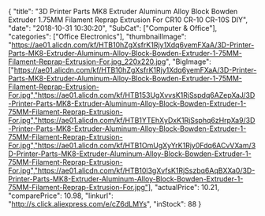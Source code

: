{
	"title": "3D Printer Parts MK8 Extruder Aluminum Alloy Block Bowden Extruder 1.75MM Filament Reprap Extrusion For CR10 CR-10 CR-10S DIY",
	"date": "2018-10-31 10:30:20",
	"SubCat": ["Computer & Office"],
	"categories": ["Office Electronics"],
	"thumbnailImage": "https://ae01.alicdn.com/kf/HTB10hZgXsfrK1Rjy1Xdq6yemFXaA/3D-Printer-Parts-MK8-Extruder-Aluminum-Alloy-Block-Bowden-Extruder-1-75MM-Filament-Reprap-Extrusion-For.jpg_220x220.jpg",
	"BigImage": ["https://ae01.alicdn.com/kf/HTB10hZgXsfrK1Rjy1Xdq6yemFXaA/3D-Printer-Parts-MK8-Extruder-Aluminum-Alloy-Block-Bowden-Extruder-1-75MM-Filament-Reprap-Extrusion-For.jpg","https://ae01.alicdn.com/kf/HTB153UgXvvsK1RjSspdq6AZepXaJ/3D-Printer-Parts-MK8-Extruder-Aluminum-Alloy-Block-Bowden-Extruder-1-75MM-Filament-Reprap-Extrusion-For.jpg","https://ae01.alicdn.com/kf/HTB1YTEhXyDxK1RjSsphq6zHrpXa9/3D-Printer-Parts-MK8-Extruder-Aluminum-Alloy-Block-Bowden-Extruder-1-75MM-Filament-Reprap-Extrusion-For.jpg","https://ae01.alicdn.com/kf/HTB1OmUgXyYrK1Rjy0Fdq6ACvVXam/3D-Printer-Parts-MK8-Extruder-Aluminum-Alloy-Block-Bowden-Extruder-1-75MM-Filament-Reprap-Extrusion-For.jpg","https://ae01.alicdn.com/kf/HTB10l3gXvfsK1RjSszbq6AqBXXa0/3D-Printer-Parts-MK8-Extruder-Aluminum-Alloy-Block-Bowden-Extruder-1-75MM-Filament-Reprap-Extrusion-For.jpg"],
	"actualPrice": 10.21,
	"comparePrice": 10.98,
	"linkurl": "http://s.click.aliexpress.com/e/cZ6dLMYs",
	"inStock": 88
}
